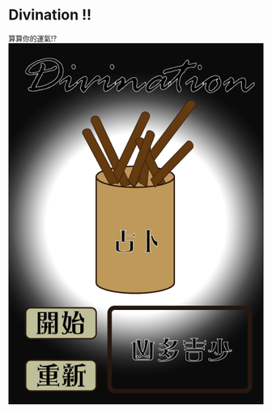 # Divination !!
算算你的運氣!?
![image](https://github.com/RKboy0119/Hamberger01/blob/master/123123213213221-01.jpg)
